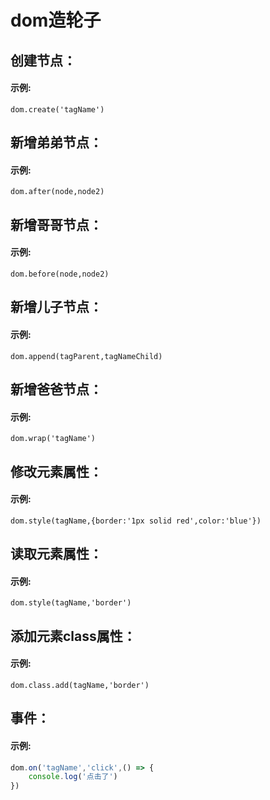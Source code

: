 # dom造轮子
## 创建节点：
#### 示例: 
`dom.create('tagName')`

## 新增弟弟节点：
#### 示例:
`dom.after(node,node2)`

## 新增哥哥节点：
#### 示例:
`dom.before(node,node2)`

## 新增儿子节点：
#### 示例:
`dom.append(tagParent,tagNameChild)`

## 新增爸爸节点：
#### 示例:
`dom.wrap('tagName')`

## 修改元素属性：
#### 示例:
`dom.style(tagName,{border:'1px solid red',color:'blue'})`
## 读取元素属性：
#### 示例:
`dom.style(tagName,'border')`

## 添加元素class属性：
#### 示例:
`dom.class.add(tagName,'border')`

## 事件：
#### 示例:
```javascript  
dom.on('tagName','click',() => {
    console.log('点击了')
})
```



